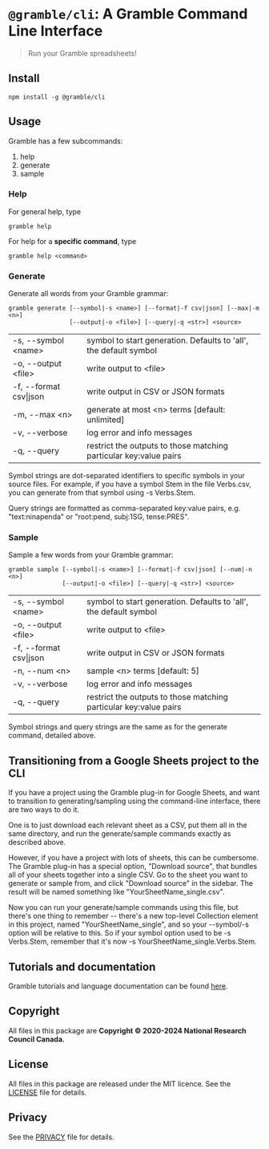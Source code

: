 # `@gramble/cli`: A Gramble Command Line Interface

> Run your Gramble spreadsheets!

Install
-------

    npm install -g @gramble/cli

Usage
-----

Gramble has a few subcommands:

 1. help
 2. generate
 3. sample

### Help

For general help, type

    gramble help

For help for a **specific command**, type

    gramble help <command>


### Generate

Generate all words from your Gramble grammar:

    gramble generate [--symbol|-s <name>] [--format|-f csv|json] [--max|-m <n>]
                     [--output|-o <file>] [--query|-q <str>] <source>

  | | |
  ---|---
  -s, --symbol \<name\> | symbol to start generation. Defaults to 'all', the default symbol
  -o, --output \<file\> | write output to \<file\>
  -f, --format csv\|json | write output in CSV or JSON formats
  -m, --max \<n\> | generate at most \<n\> terms [default: unlimited]
  -v, --verbose | log error and info messages
  -q, --query | restrict the outputs to those matching particular key:value pairs

Symbol strings are dot-separated identifiers to specific symbols in your source files.  For example, if you have a symbol Stem in the file Verbs.csv, you can generate from that symbol using -s Verbs.Stem.

Query strings are formatted as comma-separated key:value pairs, e.g. "text:ninapenda" or "root:pend, subj:1SG, tense:PRES".  

### Sample

Sample a few words from your Gramble grammar:

    gramble sample [--symbol|-s <name>] [--format|-f csv|json] [--num|-n <n>]
                   [--output|-o <file>] [--query|-q <str>] <source>

  | | |
  ---|---
  -s, --symbol \<name\> | symbol to start generation. Defaults to 'all', the default symbol
  -o, --output \<file\> | write output to \<file\>
  -f, --format csv\|json | write output in CSV or JSON formats
  -n, --num \<n\> | sample \<n\> terms [default: 5]
  -v, --verbose | log error and info messages
  -q, --query | restrict the outputs to those matching particular key:value pairs

Symbol strings and query strings are the same as for the generate command, detailed above.

Transitioning from a Google Sheets project to the CLI
--------------

If you have a project using the Gramble plug-in for Google Sheets, and want to transition to generating/sampling using the command-line interface, there are two ways to do it.

One is to just download each relevant sheet as a CSV, put them all in the same directory, and run the generate/sample commands exactly as described above.

However, if you have a project with lots of sheets, this can be cumbersome.  The Gramble plug-in has a special option, "Download source", that bundles all of your sheets together into a single CSV.  Go to the sheet you want to generate or sample from, and click "Download source" in the sidebar.  The result will be named something like "YourSheetName_single.csv".

Now you can run your generate/sample commands using this file, but there's one thing to remember -- there's a new top-level Collection element in this project, named "YourSheetName_single", and so your --symbol/-s option will be relative to this.  So if your symbol option used to be -s Verbs.Stem, remember that it's now -s YourSheetName_single.Verbs.Stem.


Tutorials and documentation
---------------

Gramble tutorials and language documentation can be found [here](https://nrc-cnrc.github.io/gramble/).


Copyright
---------

All files in this package are **Copyright © 2020-2024 National Research Council Canada.**

License
-------

All files in this package are released under the MIT licence. See the [LICENSE](LICENSE) file for details.

Privacy
-------

See the [PRIVACY](PRIVACY) file for details.
